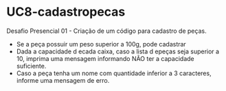 # UC8-cadastropecas
Desafio Presencial 01 - Criação de um código para cadastro de peças.

- Se a peça possuir um peso superior a 100g, pode cadastrar
- Dada a capacidade d ecada caixa, caso a lista d epeças seja superior a 10, imprima uma mensagem informando NÃO ter a capacidade suficiente.
- Caso a peça tenha um nome com quantidade inferior a 3 caracteres, informe uma mensagem de erro.
